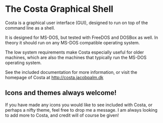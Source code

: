 # The Costa Graphical Shell
Costa is a graphical user interface (GUI), designed to run on top of the
command line as a shell.

It is designed for MS-DOS, but tested with FreeDOS and DOSBox as well. In
theory it should run on any MS-DOS compatible operating system.

The low system requirements make Costa especially useful for older machines,
which are also the machines that typically run the MS-DOS operating system.

See the included documentation for more information, or visit the homepage
of Costa at
  http://costa.jacobpalm.dk
  
  ## Icons and themes always welcome!
  If you have made any icons you would like to see included with Costa, or perhaps a nifty theme, feel free to drop me a message. I am always looking to add more to Costa, and credit will of course be given! 
